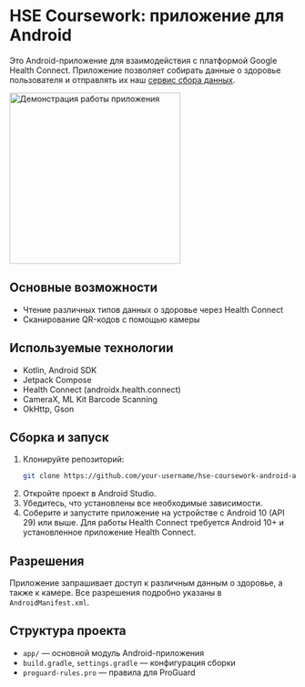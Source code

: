 # HSE Coursework: приложение для Android

Это Android-приложение для взаимодействия с платформой Google Health Connect. Приложение позволяет собирать данные о здоровье пользователя и отправлять их наш [сервис сбора данных](https://github.com/HSE-COURSEWORK-2025/hse-coursework-backend-data-collection-service).

<img src="https://github.com/HSE-COURSEWORK-2025/hse-coursework-android-app/blob/master/android_demo.gif" width="300" alt="Демонстрация работы приложения"/>

## Основные возможности
- Чтение различных типов данных о здоровье через Health Connect
- Сканирование QR-кодов с помощью камеры


## Используемые технологии
- Kotlin, Android SDK
- Jetpack Compose
- Health Connect (androidx.health.connect)
- CameraX, ML Kit Barcode Scanning
- OkHttp, Gson

## Сборка и запуск
1. Клонируйте репозиторий:
   ```bash
   git clone https://github.com/your-username/hse-coursework-android-app.git
   ```
2. Откройте проект в Android Studio.
3. Убедитесь, что установлены все необходимые зависимости.
4. Соберите и запустите приложение на устройстве с Android 10 (API 29) или выше. Для работы Health Connect требуется Android 10+ и установленное приложение Health Connect.

## Разрешения
Приложение запрашивает доступ к различным данным о здоровье, а также к камере. Все разрешения подробно указаны в `AndroidManifest.xml`.

## Структура проекта
- `app/` — основной модуль Android-приложения
- `build.gradle`, `settings.gradle` — конфигурация сборки
- `proguard-rules.pro` — правила для ProGuard

